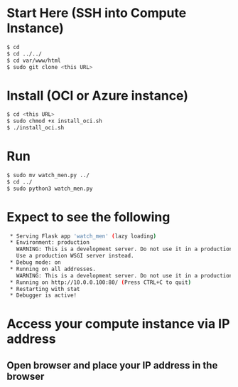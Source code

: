 # Start Here (SSH into Compute Instance)
```bash
$ cd
$ cd ../../
$ cd var/www/html
$ sudo git clone <this URL>
```
# Install (OCI or Azure instance)
```bash
$ cd <this URL> 
$ sudo chmod +x install_oci.sh
$ ./install_oci.sh
```
# Run
```bash
$ sudo mv watch_men.py ../
$ cd ../
$ sudo python3 watch_men.py
```
# Expect to see the following
```bash
 * Serving Flask app 'watch_men' (lazy loading)
 * Environment: production
   WARNING: This is a development server. Do not use it in a production deployment.
   Use a production WSGI server instead.
 * Debug mode: on
 * Running on all addresses.
   WARNING: This is a development server. Do not use it in a production deployment.
 * Running on http://10.0.0.100:80/ (Press CTRL+C to quit)
 * Restarting with stat
 * Debugger is active!
```
# Access your compute instance via IP address
## Open browser and place your IP address in the browser
